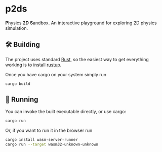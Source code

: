 # p2ds

**P**hysics **2D** **S**andbox. An interactive playground for exploring 2D physics simulation.

## 🛠 Building

The project uses standard [Rust](https://www.rust-lang.org/), so the easiest way to get everything working is to install [rustup](https://www.rust-lang.org/tools/install).

Once you have cargo on your system simply run
```sh
cargo build
```

## 👟 Running

You can invoke the built executable directly, or use cargo:
```sh
cargo run
```

Or, if you want to run it in the browser run
```sh
cargo install wasm-server-runner
cargo run --target wasm32-unknown-unknown
```
